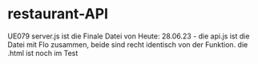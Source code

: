 # restaurant-API
UE079
server.js ist die Finale Datei von Heute: 28.06.23 - die api.js ist die Datei mit Flo zusammen, beide sind recht identisch von der Funktion.
die .html ist noch im Test

